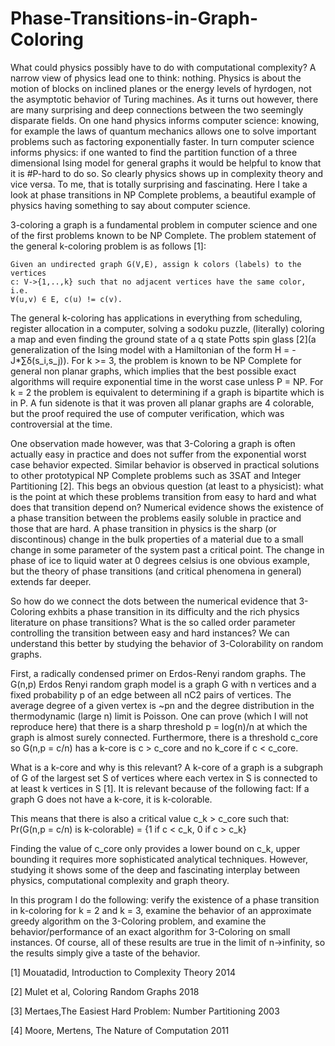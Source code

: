 # Phase-Transitions-in-Graph-Coloring
What could physics possibly have to do with computational complexity? A narrow
view of physics lead one to think: nothing. Physics is about the motion of blocks on 
inclined planes or the energy levels of hyrdogen, not the asymptotic behavior
of Turing machines. As it turns out however, there are many surprising and deep connections 
between the two seemingly disparate fields. On one hand physics informs computer
science: knowing, for example the laws of quantum mechanics allows one to solve important problems
such as factoring exponentially faster. In turn computer science informs physics: if one 
wanted to find the partition function of a three dimensional Ising model for general graphs
it would be helpful to know that it is #P-hard to do so. So clearly physics shows up in
complexity theory and vice versa. To me, that is totally surprising and fascinating. Here I
take a look at phase transitions in NP Complete problems, a beautiful example of physics
having something to say about computer science. 

3-coloring a graph is a fundamental problem in computer science and one of the
first problems known to be NP Complete. The problem statement of the general 
k-coloring problem is as follows [1]:
    
    Given an undirected graph G(V,E), assign k colors (labels) to the vertices
    c: V->{1,..,k} such that no adjacent vertices have the same color, i.e.
    ∀(u,v) ∈ E, c(u) != c(v).

The general k-coloring has applications in everything from scheduling, register
allocation in a computer, solving a sodoku puzzle, (literally) coloring a map
and even finding the ground state of a q state Potts spin glass [2](a generalization
of the Ising model with a Hamiltonian of the form H = -J*∑δ(s_i,s_j)). For
k >= 3, the problem is known to be NP Complete for general non planar graphs, 
which implies that the best possible exact algorithms will require exponential time
in the worst case unless P = NP. For k = 2 the problem is equivalent to determining if
a graph is bipartite which is in P. A fun sidenote is that it was proven all
planar graphs are 4 colorable, but the proof required the use of computer 
verification, which was controversial at the time.

One observation made however, was that 3-Coloring a graph is often actually
easy in practice and does not suffer from the exponential worst case behavior
expected. Similar behavior is observed in practical solutions to other 
prototypical NP Complete problems such as 3SAT and Integer Partitioning [2]. 
This begs an obvious question (at least to a physicist): what is the point at 
which these problems transition from easy to hard and what does that transition 
depend on? Numerical evidence shows the existence of a phase transition 
between the problems easily soluble in practice and those that are hard. A phase 
transition in physics is the sharp (or discontinous) change in the bulk properties 
of a material due to a small change in some parameter of the system past a critical 
point. The change in phase of ice to liquid water at 0 degrees celsius is one obvious 
example, but the theory of phase transitions (and critical phenomena in general) 
extends far deeper.

So how do we connect the dots between the numerical evidence that 3-Coloring
exhbits a phase transition in its difficulty and the rich physics literature
on phase transitions? What is the so called order parameter controlling the
transition between easy and hard instances? We can understand this better by 
studying the behavior of 3-Colorability on random graphs. 

First, a radically condensed primer on Erdos-Renyi random graphs. The G(n,p) Erdos
Renyi random graph model is a graph G with n vertices and a fixed probability p
of an edge between all nC2 pairs of vertices. The average degree of a given
vertex is ~pn and the degree distribution in the thermodynamic (large n) limit
is Poisson. One can prove (which I will not reproduce here) that there is a sharp
threshold p = log(n)/n at which the graph is almost surely connected. Furthermore,
there is a threshold c_core so G(n,p = c/n) has a k-core is c > c_core and
no k_core if c < c_core. 

What is a k-core and why is this relevant? A k-core of a graph is a subgraph
of G of the largest set S of vertices where each vertex in S is connected to at
least k vertices in S [1]. It is relevant because of the following fact: If a 
graph G does not have a k-core, it is k-colorable.

This means that there is also a critical value c_k > c_core such that:
    Pr(G(n,p = c/n) is k-colorable) = {1 if c < c_k, 0 if c > c_k}

Finding the value of c_core only provides a lower bound on c_k, upper bounding
it requires more sophisticated analytical techniques. However, studying it
shows some of the deep and fascinating interplay between physics, computational
complexity and graph theory.

In this program I do the following: verify the existence of a phase transition in
k-coloring for k = 2 and k = 3, examine the behavior of an approximate greedy algorithm
on the 3-Coloring problem, and examine the behavior/performance of an exact algorithm
for 3-Coloring on small instances. Of course, all of these results are true in the limit
of n->infinity, so the results simply give a taste of the behavior.

[1] Mouatadid, Introduction to Complexity Theory 2014

[2] Mulet et al, Coloring Random Graphs 2018

[3] Mertaes,The Easiest Hard Problem: Number Partitioning 2003

[4] Moore, Mertens, The Nature of Computation 2011
